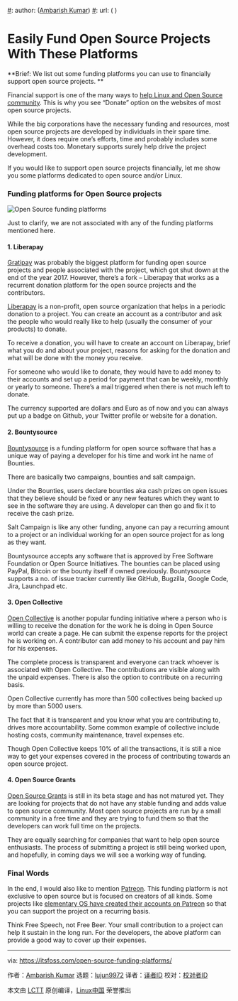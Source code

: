 [#]: collector: (lujun9972)
[#]: translator: ( )
[#]: reviewer: ( )
[#]: publisher: ( )
[#]: subject: (Easily Fund Open Source Projects With These Platforms)
[#]: via: (https://itsfoss.com/open-source-funding-platforms/)
[#]: author: ([Ambarish Kumar](https://itsfoss.com/author/ambarish/))
[#]: url: ( )

Easily Fund Open Source Projects With These Platforms
======

**Brief: We list out some funding platforms you can use to financially support open source projects. **

Financial support is one of the many ways to [help Linux and Open Source community][1]. This is why you see “Donate” option on the websites of most open source projects.

While the big corporations have the necessary funding and resources, most open source projects are developed by individuals in their spare time. However, it does require one’s efforts, time and probably includes some overhead costs too. Monetary supports surely help drive the project development.

If you would like to support open source projects financially, let me show you some platforms dedicated to open source and/or Linux.

### Funding platforms for Open Source projects

![Open Source funding platforms][2]

Just to clarify, we are not associated with any of the funding platforms mentioned here.

#### 1\. Liberapay

[Gratipay][3] was probably the biggest platform for funding open source projects and people associated with the project, which got shut down at the end of the year 2017. However, there’s a fork – Liberapay that works as a recurrent donation platform for the open source projects and the contributors.

[Liberapay][4] is a non-profit, open source organization that helps in a periodic donation to a project. You can create an account as a contributor and ask the people who would really like to help (usually the consumer of your products) to donate.

To receive a donation, you will have to create an account on Liberapay, brief what you do and about your project, reasons for asking for the donation and what will be done with the money you receive.

For someone who would like to donate, they would have to add money to their accounts and set up a period for payment that can be weekly, monthly or yearly to someone. There’s a mail triggered when there is not much left to donate.

The currency supported are dollars and Euro as of now and you can always put up a badge on Github, your Twitter profile or website for a donation.

#### 2\. Bountysource

[Bountysource][5] is a funding platform for open source software that has a unique way of paying a developer for his time and work int he name of Bounties.

There are basically two campaigns, bounties and salt campaign.

Under the Bounties, users declare bounties aka cash prizes on open issues that they believe should be fixed or any new features which they want to see in the software they are using. A developer can then go and fix it to receive the cash prize.

Salt Campaign is like any other funding, anyone can pay a recurring amount to a project or an individual working for an open source project for as long as they want.

Bountysource accepts any software that is approved by Free Software Foundation or Open Source Initiatives. The bounties can be placed using PayPal, Bitcoin or the bounty itself if owned previously. Bountysource supports a no. of issue tracker currently like GitHub, Bugzilla, Google Code, Jira, Launchpad etc.

#### 3\. Open Collective

[Open Collective][6] is another popular funding initiative where a person who is willing to receive the donation for the work he is doing in Open Source world can create a page. He can submit the expense reports for the project he is working on. A contributor can add money to his account and pay him for his expenses.

The complete process is transparent and everyone can track whoever is associated with Open Collective. The contributions are visible along with the unpaid expenses. There is also the option to contribute on a recurring basis.

Open Collective currently has more than 500 collectives being backed up by more than 5000 users.

The fact that it is transparent and you know what you are contributing to, drives more accountability. Some common example of collective include hosting costs, community maintenance, travel expenses etc.

Though Open Collective keeps 10% of all the transactions, it is still a nice way to get your expenses covered in the process of contributing towards an open source project.

#### 4\. Open Source Grants

[Open Source Grants][7] is still in its beta stage and has not matured yet. They are looking for projects that do not have any stable funding and adds value to open source community. Most open source projects are run by a small community in a free time and they are trying to fund them so that the developers can work full time on the projects.

They are equally searching for companies that want to help open source enthusiasts. The process of submitting a project is still being worked upon, and hopefully, in coming days we will see a working way of funding.

### Final Words

In the end, I would also like to mention [Patreon][8]. This funding platform is not exclusive to open source but is focused on creators of all kinds. Some projects like [elementary OS have created their accounts on Patreon][9] so that you can support the project on a recurring basis.

Think Free Speech, not Free Beer. Your small contribution to a project can help it sustain in the long run. For the developers, the above platform can provide a good way to cover up their expenses.

--------------------------------------------------------------------------------

via: https://itsfoss.com/open-source-funding-platforms/

作者：[Ambarish Kumar][a]
选题：[lujun9972][b]
译者：[译者ID](https://github.com/译者ID)
校对：[校对者ID](https://github.com/校对者ID)

本文由 [LCTT](https://github.com/LCTT/TranslateProject) 原创编译，[Linux中国](https://linux.cn/) 荣誉推出

[a]: https://itsfoss.com/author/ambarish/
[b]: https://github.com/lujun9972
[1]: https://itsfoss.com/help-linux-grow/
[2]: https://i2.wp.com/itsfoss.com/wp-content/uploads/2018/03/Fund-Open-Source-projects.png?resize=800%2C450&ssl=1
[3]: https://itsfoss.com/gratipay-open-source/
[4]: https://liberapay.com/
[5]: https://www.bountysource.com/
[6]: https://opencollective.com/
[7]: https://foundation.travis-ci.org/grants/
[8]: https://www.patreon.com/
[9]: https://www.patreon.com/elementary
